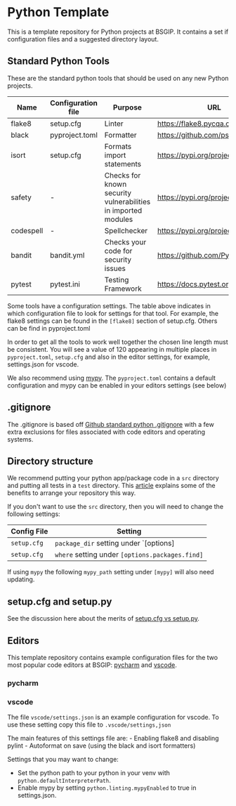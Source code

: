 # Python Template

This is a template repository for Python projects at BSGIP. It contains a set if configuration files and a suggested directory layout.

## Standard Python Tools

These are the standard python tools that should be used on any new Python projects.

| Name | Configuration file | Purpose | URL |
| --- | --- | --- | --- |
| flake8 | setup.cfg |  Linter | https://flake8.pycqa.org/en/latest/ |
| black | pyproject.toml | Formatter | https://github.com/psf/black |
| isort | setup.cfg | Formats import statements | https://pypi.org/project/isort/ |
| safety | - | Checks for known security vulnerabilities in imported modules | https://pypi.org/project/safety/ |
| codespell | - | Spellchecker | https://pypi.org/project/codespell/ |
| bandit | bandit.yml | Checks your code for security issues | https://github.com/PyCQA/bandit |
| pytest | pytest.ini | Testing Framework | https://docs.pytest.org/ |

Some tools have a configuration settings. The table above indicates in which configuration file to look for settings for that tool. For example, the flake8 settings can be found in the `[flake8]` section of setup.cfg. Others can be find in pyproject.toml

In order to get all the tools to work well together the chosen line length must be consistent. You will see
a value of 120 appearing in multiple places in `pyproject.toml`, `setup.cfg` and also in the editor settings, for example, settings.json for vscode.

We also recommend using [mypy](http://www.mypy-lang.org/). The `pyproject.toml` contains a default configuration and mypy can be enabled in your editors settings (see below)

## .gitignore

The .gitignore is based off [Github standard python .gitignore](https://github.com/github/gitignore/blob/main/Python.gitignore) with a few extra exclusions for files associated with code editors and operating systems.

## Directory structure

We recommend putting your python app/package code in a `src` directory and putting all tests in a `test` directory. This [article](https://blog.ionelmc.ro/2014/05/25/python-packaging/#the-structure) explains some of the benefits to arrange your repository this way.

If you don't want to use the `src` directory, then you will need to change the following settings:

| Config File | Setting |
| --- | --- |
| `setup.cfg` | `package_dir` setting under `[options] |
| `setup.cfg` | `where` setting under `[options.packages.find]` |

If using `mypy` the following `mypy_path` setting under `[mypy]` will also need updating.

## setup.cfg and setup.py

See the discussion here about the merits of [setup.cfg vs setup.py](https://towardsdatascience.com/setuptools-python-571e7d5500f2).

## Editors

This template repository contains example configuration files for the two most popular code editors at BSGIP: [pycharm](https://www.jetbrains.com/pycharm/) and [vscode](https://code.visualstudio.com/).

### pycharm

### vscode

The file `vscode/settings.json` is an example configuration for vscode. To use these setting copy this file to `.vscode/settings,json`

The main features of this settings file are:
    - Enabling flake8 and disabling pylint
    - Autoformat on save (using the black and isort formatters)

Settings that you may want to change:
- Set the python path to your python in your venv with `python.defaultInterpreterPath`.
- Enable mypy by setting `python.linting.mypyEnabled` to true in settings.json.


